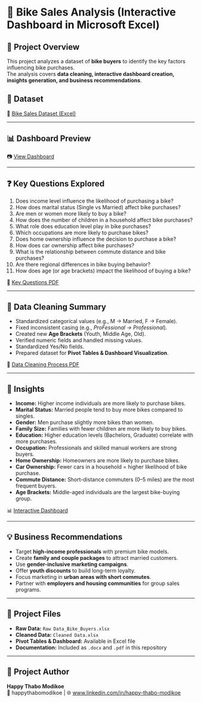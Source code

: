 # 🚴 Bike Sales Analysis (Interactive Dashboard in Microsoft Excel)

## 📌 Project Overview
This project analyzes a dataset of **bike buyers** to identify the key factors influencing bike purchases.  
The analysis covers **data cleaning, interactive dashboard creation, insights generation, and business recommendations**.  

## 📂 Dataset  
🔗 [Bike Sales Dataset (Excel)](https://github.com/HModikoe-Analytics/bike-sales-analysis/blob/main/Bike_Sales_%20Project/Bike_%20Sales_%20Project_Analyzed_%20by_%20Happy%20_Modikoe.xlsx)

---

## 📊 Dashboard Preview  
📷 [View Dashboard](https://github.com/HModikoe-Analytics/bike-sales-analysis/blob/main/Dashboard_Bike_sales_Analysis.png)

---

## ❓ Key Questions Explored
1. Does income level influence the likelihood of purchasing a bike?  
2. How does marital status (Single vs Married) affect bike purchases?  
3. Are men or women more likely to buy a bike?  
4. How does the number of children in a household affect bike purchases?  
5. What role does education level play in bike purchases?  
6. Which occupations are more likely to purchase bikes?  
7. Does home ownership influence the decision to purchase a bike?  
8. How does car ownership affect bike purchases?  
9. What is the relationship between commute distance and bike purchases?  
10. Are there regional differences in bike buying behavior?  
11. How does age (or age brackets) impact the likelihood of buying a bike?  

📄 [Key Questions PDF](https://github.com/HModikoe-Analytics/bike-sales-analysis/blob/main/Bike_Sales_%20Project/Bike_Sales_Project_KEY_Questions%20.pdf)

---

## 🧹 Data Cleaning Summary
- Standardized categorical values (e.g., M → Married, F → Female).  
- Fixed inconsistent casing (e.g., *ProFessional → Professional*).  
- Created new **Age Brackets** (Youth, Middle Age, Old).  
- Verified numeric fields and handled missing values.  
- Standardized Yes/No fields.  
- Prepared dataset for **Pivot Tables & Dashboard Visualization**.  

📄 [Data Cleaning Process PDF](https://github.com/HModikoe-Analytics/bike-sales-analysis/blob/main/Bike_Sales_%20Project/Bike_Sales_Project_Data_Cleaning.pdf)

---

## 🔎 Insights
- **Income:** Higher income individuals are more likely to purchase bikes.  
- **Marital Status:** Married people tend to buy more bikes compared to singles.  
- **Gender:** Men purchase slightly more bikes than women.  
- **Family Size:** Families with fewer children are more likely to buy bikes.  
- **Education:** Higher education levels (Bachelors, Graduate) correlate with more purchases.  
- **Occupation:** Professionals and skilled manual workers are strong buyers.  
- **Home Ownership:** Homeowners are more likely to purchase bikes.  
- **Car Ownership:** Fewer cars in a household = higher likelihood of bike purchase.  
- **Commute Distance:** Short-distance commuters (0–5 miles) are the most frequent buyers.  
- **Age Brackets:** Middle-aged individuals are the largest bike-buying group.  

📊 [Interactive Dashboard](https://github.com/HModikoe-Analytics/bike-sales-analysis/blob/main/Dashboard_Bike_sales_Analysis.png)

---

## 💡 Business Recommendations
- Target **high-income professionals** with premium bike models.  
- Create **family and couple packages** to attract married customers.  
- Use **gender-inclusive marketing campaigns**.  
- Offer **youth discounts** to build long-term loyalty.  
- Focus marketing in **urban areas with short commutes**.  
- Partner with **employers and housing communities** for group sales programs.  

---

## 📁 Project Files
- **Raw Data:** `Raw Data_Bike_Buyers.xlsx`  
- **Cleaned Data:** `Cleaned Data.xlsx`  
- **Pivot Tables & Dashboard:** Available in Excel file  
- **Documentation:** Included as `.docx` and `.pdf` in this repository  

---

## 👤 Project Author
**Happy Thabo Modikoe**  
📧 happythabomodikoe | 🌐 www.linkedin.com/in/happy-thabo-modikoe   
